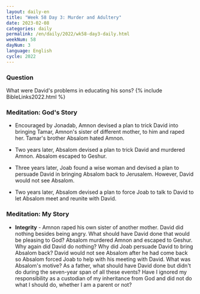 ```yaml
---
layout: daily-en
title: "Week 58 Day 3: Murder and Adultery"
date: 2023-02-08
categories: daily
permalink: /en/daily/2022/wk58-day3-daily.html
weekNum: 58
dayNum: 3
language: English
cycle: 2022
---
```

### Question     
What were David's problems in educating his sons?
{% include BibleLinks2022.html %} 

### Meditation: God's Story   
+ Encouraged by Jonadab, Amnon devised a plan to trick David into bringing Tamar, Amnon's sister of different mother, to him and raped her. Tamar's brother Absalom hated Amnon. 

+ Two years later, Absalom devised a plan to trick David and murdered Amnon. Absalom escaped to Geshur. 

+ Three years later, Joab found a wise woman and devised a plan to persuade David in bringing Absalom back to Jerusalem. However, David would not see Absalom. 

+ Two years later, Absalom devised a plan to force Joab to talk to David to let Absalom meet and reunite with David. 

### Meditation: My Story   
+ **Integrity** - Amnon raped his own sister of another mother. David did nothing besides being angry. What should have David done that would be pleasing to God? Absalom murdered Amnon and escaped to Geshur. Why again did David do nothing? Why did Joab persuade David to bring Absalom back? David would not see Absalom after he had come back so Absalom forced Joab to help with his meeting with David. What was Absalom's motive? As a father, what should have David done but didn't do during the seven-year span of all these events? Have I ignored my responsibility as a custodian of my inheritance from God and did not do what I should do, whether I am a parent or not? 
